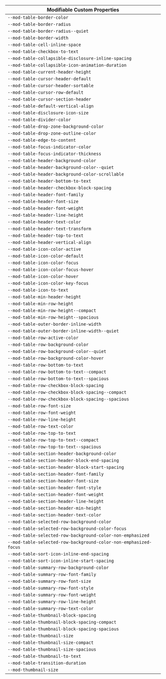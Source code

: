 | Modifiable Custom Properties                                     |
| ---------------------------------------------------------------- |
| `--mod-table-border-color`                                       |
| `--mod-table-border-radius`                                      |
| `--mod-table-border-radius--quiet`                               |
| `--mod-table-border-width`                                       |
| `--mod-table-cell-inline-space`                                  |
| `--mod-table-checkbox-to-text`                                   |
| `--mod-table-collapsible-disclosure-inline-spacing`              |
| `--mod-table-collapsible-icon-animation-duration`                |
| `--mod-table-current-header-height`                              |
| `--mod-table-cursor-header-default`                              |
| `--mod-table-cursor-header-sortable`                             |
| `--mod-table-cursor-row-default`                                 |
| `--mod-table-cursor-section-header`                              |
| `--mod-table-default-vertical-align`                             |
| `--mod-table-disclosure-icon-size`                               |
| `--mod-table-divider-color`                                      |
| `--mod-table-drop-zone-background-color`                         |
| `--mod-table-drop-zone-outline-color`                            |
| `--mod-table-edge-to-content`                                    |
| `--mod-table-focus-indicator-color`                              |
| `--mod-table-focus-indicator-thickness`                          |
| `--mod-table-header-background-color`                            |
| `--mod-table-header-background-color--quiet`                     |
| `--mod-table-header-background-color-scrollable`                 |
| `--mod-table-header-bottom-to-text`                              |
| `--mod-table-header-checkbox-block-spacing`                      |
| `--mod-table-header-font-family`                                 |
| `--mod-table-header-font-size`                                   |
| `--mod-table-header-font-weight`                                 |
| `--mod-table-header-line-height`                                 |
| `--mod-table-header-text-color`                                  |
| `--mod-table-header-text-transform`                              |
| `--mod-table-header-top-to-text`                                 |
| `--mod-table-header-vertical-align`                              |
| `--mod-table-icon-color-active`                                  |
| `--mod-table-icon-color-default`                                 |
| `--mod-table-icon-color-focus`                                   |
| `--mod-table-icon-color-focus-hover`                             |
| `--mod-table-icon-color-hover`                                   |
| `--mod-table-icon-color-key-focus`                               |
| `--mod-table-icon-to-text`                                       |
| `--mod-table-min-header-height`                                  |
| `--mod-table-min-row-height`                                     |
| `--mod-table-min-row-height--compact`                            |
| `--mod-table-min-row-height--spacious`                           |
| `--mod-table-outer-border-inline-width`                          |
| `--mod-table-outer-border-inline-width--quiet`                   |
| `--mod-table-row-active-color`                                   |
| `--mod-table-row-background-color`                               |
| `--mod-table-row-background-color--quiet`                        |
| `--mod-table-row-background-color-hover`                         |
| `--mod-table-row-bottom-to-text`                                 |
| `--mod-table-row-bottom-to-text--compact`                        |
| `--mod-table-row-bottom-to-text--spacious`                       |
| `--mod-table-row-checkbox-block-spacing`                         |
| `--mod-table-row-checkbox-block-spacing--compact`                |
| `--mod-table-row-checkbox-block-spacing--spacious`               |
| `--mod-table-row-font-size`                                      |
| `--mod-table-row-font-weight`                                    |
| `--mod-table-row-line-height`                                    |
| `--mod-table-row-text-color`                                     |
| `--mod-table-row-top-to-text`                                    |
| `--mod-table-row-top-to-text--compact`                           |
| `--mod-table-row-top-to-text--spacious`                          |
| `--mod-table-section-header-background-color`                    |
| `--mod-table-section-header-block-end-spacing`                   |
| `--mod-table-section-header-block-start-spacing`                 |
| `--mod-table-section-header-font-family`                         |
| `--mod-table-section-header-font-size`                           |
| `--mod-table-section-header-font-style`                          |
| `--mod-table-section-header-font-weight`                         |
| `--mod-table-section-header-line-height`                         |
| `--mod-table-section-header-min-height`                          |
| `--mod-table-section-header-text-color`                          |
| `--mod-table-selected-row-background-color`                      |
| `--mod-table-selected-row-background-color-focus`                |
| `--mod-table-selected-row-background-color-non-emphasized`       |
| `--mod-table-selected-row-background-color-non-emphasized-focus` |
| `--mod-table-sort-icon-inline-end-spacing`                       |
| `--mod-table-sort-icon-inline-start-spacing`                     |
| `--mod-table-summary-row-background-color`                       |
| `--mod-table-summary-row-font-family`                            |
| `--mod-table-summary-row-font-size`                              |
| `--mod-table-summary-row-font-style`                             |
| `--mod-table-summary-row-font-weight`                            |
| `--mod-table-summary-row-line-height`                            |
| `--mod-table-summary-row-text-color`                             |
| `--mod-table-thumbnail-block-spacing`                            |
| `--mod-table-thumbnail-block-spacing-compact`                    |
| `--mod-table-thumbnail-block-spacing-spacious`                   |
| `--mod-table-thumbnail-size`                                     |
| `--mod-table-thumbnail-size-compact`                             |
| `--mod-table-thumbnail-size-spacious`                            |
| `--mod-table-thumbnail-to-text`                                  |
| `--mod-table-transition-duration`                                |
| `--mod-thumbnail-size`                                           |
